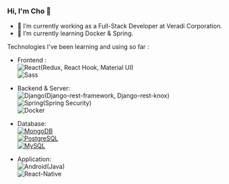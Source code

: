 ### Hi, I'm Cho 👋
- 🌱 I’m currently working as a Full-Stack Developer at Veradi Corporation.
- 🌱 I’m currently learning Docker & Spring.

Technologies I've been learning and using so far :
- Frontend :   
    ![React](https://img.shields.io/badge/-React-eee?style=flat-square&logo=react&logoColor=0088cc)(Redux, React Hook,  Material UI)   
	![Sass](https://img.shields.io/badge/-SASS-eee?style=flat-square&logo=sass&logoColor=CC6699)

- Backend & Server:   
    ![Django](https://img.shields.io/badge/-Django-eee?style=flat-square&logo=django&logoColor=092E20)(Django-rest-framework, Django-rest-knox)   
	![Spring](https://img.shields.io/badge/-Spring-eee?style=flat-square&logo=spring&logoColor=6DB33F)(Spring Security)   
	![Docker](https://img.shields.io/badge/-Docker-eee?style=flat-square&logo=docker&logoColor=2496ed)

- Database:   
    [![MongoDB](https://img.shields.io/badge/-MongoDB-eee?style=flat-square&logo=mongodb&logoColor=47A248)](https://dinhanhthi.com/notes)   
    [![PostgreSQL](https://img.shields.io/badge/-PostgreSQL-eee?style=flat-square&logo=postgresql&logoColor=0273B7)](https://dinhanhthi.com/notes)   
    [![MySQL](http://img.shields.io/badge/-MySQL-eee?style=flat-square&logo=mysql&logoColor=4479A1)](https://dinhanhthi.com/notes)

- Application:   
    ![Android](https://img.shields.io/badge/-Android-eee?style=flat-square&logo=Android&logoColor=3DDC84)(Java)   
    ![React-Native](https://img.shields.io/badge/-ReactNative-eee?style=flat-square&logo=React&logoColor=0273B7)
    
    <!--https://simpleicons.org/?q=react-na
https://pandao.github.io/editor.md/en.html-->
